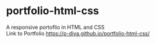 # portfolio-html-css

A responsive portoflio in HTML and CSS 
<br>
Link to Portfolio
https://p-diya.github.io/portfolio-html-css/
